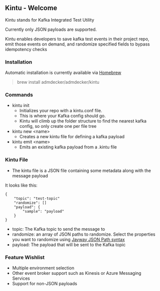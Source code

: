 ## Kintu - Welcome

Kintu stands for Kafka Integrated Test Utility

Currently only JSON payloads are supported.

Kintu enables developers to save kafka test events in their project repo, emit those events on demand, and randomize specified fields to bypass idempotency checks

### Installation

Automatic installation is currently available via [Homebrew](brew.sh)

> brew install admdecker/admdecker/kintu

### Commands

- kintu init
  - Initializes your repo with a kintu.conf file. 
  - This is where your Kafka config should go.
  - Kintu will climb up the folder structure to find the nearest kafka config, so only create one per file tree
- kintu new \<name>
  - Creates a new kintu file for defining a kafka payload
- kintu emit \<name>
  - Emits an existing kafka payload from a .kintu file

### Kintu File

- The kintu file is a JSON file containing some metadata along with the message payload

It looks like this:

    { 
        "topic": "test-topic"
        "randomize": []
        "payload": {
            "sample": "payload"
        }
    }

- topic: The Kafka topic to send the message to
- randomize: an array of JSON paths to randomize.  Select the properties you want to randomize using [Jayway JSON Path syntax](https://github.com/json-path/JsonPath)
- payload: The payload that will be sent to the Kafka topic


### Feature Wishlist

- Multiple environment selection
- Other event broker support such as Kinesis or Azure Messaging Services
- Support for non-JSON payloads
